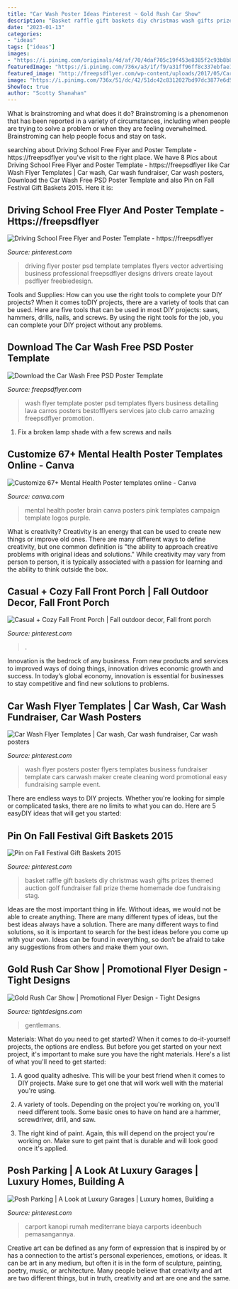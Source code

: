 ```yaml
---
title: "Car Wash Poster Ideas Pinterest ~ Gold Rush Car Show"
description: "Basket raffle gift baskets diy christmas wash gifts prizes themed auction golf fundraiser fall prize theme homemade doe fundraising stag"
date: "2023-01-13"
categories:
- "ideas"
tags: ["ideas"]
images:
- "https://i.pinimg.com/originals/4d/af/70/4daf705c19f453e8385f2c93b8b89953.jpg"
featuredImage: "https://i.pinimg.com/736x/a3/1f/f9/a31ff96ff8c337ebfae146e737916f2a--diy-raffle-prizes-stag-and-doe-prizes-raffle-baskets.jpg"
featured_image: "http://freepsdflyer.com/wp-content/uploads/2017/05/Car-Wash-FREE-Poster-Template-FreePSDFlyer-com.jpg"
image: "https://i.pinimg.com/736x/51/dc/42/51dc42c8312027bd97dc3877e6d544ed.jpg"
ShowToc: true
author: "Scotty Shanahan"
---
```



What is brainstroming and what does it do?
Brainstroming is a phenomenon that has been reported in a variety of circumstances, including when people are trying to solve a problem or when they are feeling overwhelmed. Brainstroming can help people focus and stay on task.

	

		
searching about Driving School Free Flyer and Poster Template - https://freepsdflyer you've visit to the right place. We have 8 Pics about Driving School Free Flyer and Poster Template - https://freepsdflyer like Car Wash Flyer Templates | Car wash, Car wash fundraiser, Car wash posters, Download the Car Wash Free PSD Poster Template and also Pin on Fall Festival Gift Baskets 2015. Here it is:
		
    
## Driving School Free Flyer And Poster Template - Https://freepsdflyer

<img loading=lazy src="https://i.pinimg.com/736x/19/03/c4/1903c4b43ddc783cc1ce8af2b3de4db6.jpg" onerror="this.onerror=null;this.src='https://tse1.mm.bing.net/th?id=OIP.5UgnOUC_zGEoeygJmyc0bAHaKl&amp;pid=15.1';" alt="Driving School Free Flyer and Poster Template - https://freepsdflyer">

_Source: pinterest.com_

>driving flyer poster psd template templates flyers vector advertising business professional freepsdflyer designs drivers create layout psdflyer freebiedesign. 

	

Tools and Supplies: How can you use the right tools to complete your DIY projects?
When it comes toDIY projects, there are a variety of tools that can be used. Here are five tools that can be used in most DIY projects: saws, hammers, drills, nails, and screws. By using the right tools for the job, you can complete your DIY project without any problems.

    
## Download The Car Wash Free PSD Poster Template

<img loading=lazy src="http://freepsdflyer.com/wp-content/uploads/2017/05/Car-Wash-FREE-Poster-Template-FreePSDFlyer-com.jpg" onerror="this.onerror=null;this.src='https://tse1.mm.bing.net/th?id=OIP.4Yrufzr3q9ZUrSg8ZVdmXwHaLF&amp;pid=15.1';" alt="Download the Car Wash Free PSD Poster Template">

_Source: freepsdflyer.com_

>wash flyer template poster psd templates flyers business detailing lava carros posters bestofflyers services jato club carro amazing freepsdflyer promotion. 

	

1. Fix a broken lamp shade with a few screws and nails

    
## Customize 67+ Mental Health Poster Templates Online - Canva

<img loading=lazy src="https://marketplace.canva.com/MAC5ot4YjdU/1/0/thumbnail_large-5/canva-blue-pink-brain-mental-health-poster-MAC5ot4YjdU.jpg" onerror="this.onerror=null;this.src='https://tse3.mm.bing.net/th?id=OIP.ddLdlGInr5hT2g-ZZSGDNQAAAA&amp;pid=15.1';" alt="Customize 67+ Mental Health Poster templates online - Canva">

_Source: canva.com_

>mental health poster brain canva posters pink templates campaign template logos purple. 

	

What is creativity?
Creativity is an energy that can be used to create new things or improve old ones. There are many different ways to define creativity, but one common definition is "the ability to approach creative problems with original ideas and solutions." While creativity may vary from person to person, it is typically associated with a passion for learning and the ability to think outside the box.

    
## Casual + Cozy Fall Front Porch | Fall Outdoor Decor, Fall Front Porch

<img loading=lazy src="https://i.pinimg.com/736x/2a/20/f8/2a20f8ea421e8bb6f754e51ffa8bc03d.jpg" onerror="this.onerror=null;this.src='https://tse3.mm.bing.net/th?id=OIP.PtmzTdtYaULSELN_V7p6igHaLH&amp;pid=15.1';" alt="Casual + Cozy Fall Front Porch | Fall outdoor decor, Fall front porch">

_Source: pinterest.com_

>. 

	

Innovation is the bedrock of any business. From new products and services to improved ways of doing things, innovation drives economic growth and success. In today’s global economy, innovation is essential for businesses to stay competitive and find new solutions to problems.

    
## Car Wash Flyer Templates | Car Wash, Car Wash Fundraiser, Car Wash Posters

<img loading=lazy src="https://i.pinimg.com/originals/4d/af/70/4daf705c19f453e8385f2c93b8b89953.jpg" onerror="this.onerror=null;this.src='https://tse2.mm.bing.net/th?id=OIP.Yht6xh3NwM-LbGw_sOXzbwAAAA&amp;pid=15.1';" alt="Car Wash Flyer Templates | Car wash, Car wash fundraiser, Car wash posters">

_Source: pinterest.com_

>wash flyer posters poster flyers templates business fundraiser template cars carwash maker create cleaning word promotional easy fundraising sample event. 

	

There are endless ways to DIY projects. Whether you're looking for simple or complicated tasks, there are no limits to what you can do. Here are 5 easyDIY ideas that will get you started: 

    
## Pin On Fall Festival Gift Baskets 2015

<img loading=lazy src="https://i.pinimg.com/736x/a3/1f/f9/a31ff96ff8c337ebfae146e737916f2a--diy-raffle-prizes-stag-and-doe-prizes-raffle-baskets.jpg" onerror="this.onerror=null;this.src='https://tse1.mm.bing.net/th?id=OIP.N462w5unaxcpmrndQLm1oAHaJ6&amp;pid=15.1';" alt="Pin on Fall Festival Gift Baskets 2015">

_Source: pinterest.com_

>basket raffle gift baskets diy christmas wash gifts prizes themed auction golf fundraiser fall prize theme homemade doe fundraising stag. 

	

Ideas are the most important thing in life. Without ideas, we would not be able to create anything. There are many different types of ideas, but the best ideas always have a solution. There are many different ways to find solutions, so it is important to search for the best ideas before you come up with your own. Ideas can be found in everything, so don’t be afraid to take any suggestions from others and make them your own.

    
## Gold Rush Car Show | Promotional Flyer Design - Tight Designs

<img loading=lazy src="https://tightdesigns.com/web-graphic-design/wp-content/uploads/2011/04/flyer-22.jpg" onerror="this.onerror=null;this.src='https://tse1.mm.bing.net/th?id=OIP.CSdw3PUlqRh0dM7X2tQfUQHaLH&amp;pid=15.1';" alt="Gold Rush Car Show | Promotional Flyer Design - Tight Designs">

_Source: tightdesigns.com_

>gentlemans. 

	

Materials: What do you need to get started?
When it comes to do-it-yourself projects, the options are endless. But before you get started on your next project, it's important to make sure you have the right materials. Here's a list of what you'll need to get started:
1. A good quality adhesive. This will be your best friend when it comes to DIY projects. Make sure to get one that will work well with the material you're using.

2. A variety of tools. Depending on the project you're working on, you'll need different tools. Some basic ones to have on hand are a hammer, screwdriver, drill, and saw.

3. The right kind of paint. Again, this will depend on the project you're working on. Make sure to get paint that is durable and will look good once it's applied.


    
## Posh Parking | A Look At Luxury Garages | Luxury Homes, Building A

<img loading=lazy src="https://i.pinimg.com/736x/51/dc/42/51dc42c8312027bd97dc3877e6d544ed.jpg" onerror="this.onerror=null;this.src='https://tse4.mm.bing.net/th?id=OIP.UexPQ38qIObHaf1dJjM40wHaE8&amp;pid=15.1';" alt="Posh Parking | A Look at Luxury Garages | Luxury homes, Building a">

_Source: pinterest.com_

>carport kanopi rumah mediterrane biaya carports ideenbuch pemasangannya. 

	

Creative art can be defined as any form of expression that is inspired by or has a connection to the artist's personal experiences, emotions, or ideas. It can be art in any medium, but often it is in the form of sculpture, painting, poetry, music, or architecture. Many people believe that creativity and art are two different things, but in truth, creativity and art are one and the same.

